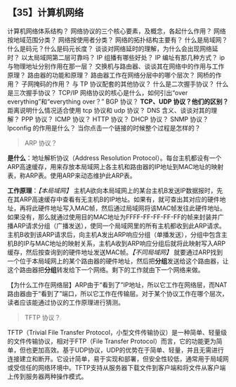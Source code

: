 ## 【35】计算机网络

计算机网络体系结构？
网络协议的三个核心要素，及概念，各起什么作用？
网络按地域范围分类？
网络按使用者分类？
网络的拓扑结构主要有？
什么是局域网？
什么是码元？什么是码元长度？
谈谈对网络延时的理解，为什么会出现网络延时？
以太局域网第二层可靠吗？
IP 组播有哪些好处？
IP 编址有那几种方式？
ip 与物理地址分别作用在那一层？
交换机与路由器、谈谈其在网络中的作用与工作原理？
路由器的功能和原理？
路由器工作在网络分层中的哪个层次？
网桥的作用？
子网掩码的作用？
与 TP 协议配套的其他协议？
什么是二次握手协议？
什么是三次握手协议？
TCP/IP 网络协议的核心是什么，如何引出“over everything”和“everything over？”
BGP 协议？
**TCP、UDP 协议？他们的区别？**
距离说明什么情况适合使用 tcp 协议和 udp 协议？
DNS 含义、谈谈对其的理解？
PPP 协议？
ICMP 协议？
HTTP 协议？
DHCP 协议？
SNMP 协议？
Ipconfig 的作用是什么？
当你点击一个链接的时候整个过程是怎样的？

> ARP 协议？

**是什么**：地址解析协议（Address Resolution Protocol）。每台主机都设有一个ARP高速缓存，用来存放本局域网上各主机和路由器的IP地址到MAC地址的映射表，称ARP表。使用ARP来动态维护此ARP表。

**工作原理**：*【本局域网】* 主机A欲向本局域网上的某台主机B发送IP数据报时，先在其ARP高速缓存中查看有无主机B的IP地址。如果有，就可查出其对应的硬件地址，再将此硬件地址写入MAC帧，然后通过局域网将该MAC帧发往此硬件地址。如果没有，那么就通过使用目的MAC地址为FFFF-FF-FF-FF-FF的帧来封装并广播ARP请求分组（广播发送），使同一个局域网里的所有主机都收到此ARP请求。主机B收到该ARP请求后，向主机A发出ARP响应分组（单播发送），分组中包含主机B的IP与MAC地址的映射关系，主机A收到ARP响应分组后就将此映射写入ARP缓存，然后按查询到的硬件地址发送MAC帧。*【不同局域网】* 就要通过ARP找到一个位于本局域网上的某个路由器的硬件地址，然后把**分组**发送给这个路由器，让这个路由器把**分组**转发给下一个网络。剩下的工作就由下一个网络来做。

【为什么工作在网络层】ARP由于“看到了”IP地址，所以它工作在网络层，而NAT路由器由于“看到了”端口，所以它工作在传输层。对于某个协议工作在哪个层次，读者应该能通过协议的工作原理进行猜测。

> TFTP 协议？

TFTP（Trivial File Transfer Protocol，小型文件传输协议）是一种简单、轻量级的文件传输协议，相对于FTP（File Transfer Protocol）而言，它的功能更为简单，但也更加高效。基于UDP协议，UDP的优势在于简单、轻量，并且无需进行连接建立和断开。它设计简单，易于实现和部署，但安全性较低，通常用于局域网或受信任的网络环境中。TFTP支持从服务器下载文件到客户端和将文件从客户端上传到服务器两种操作模式。